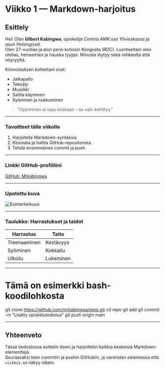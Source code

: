 # Viikko 1 — Markdown-harjoitus

## Esittely

Hei! Olen **Gilbert Kabingwa**, *opiskelija Centria AMK:ssa Ylivieskassa ja asun Helsingissä*.  
Olen 27-vuotias ja alun perin kotoisin Kongosta (RDC). Luonteeltani olen utelias, herrasmies ja hauska tyyppi. Minusta löytyy sekä rohkeutta että nöyryyttä.

Kiinnostuksen kohteitani ovat:

- Jalkapallo
- Tekoäly
- Musiikki
- Salilla käyminen
- Syöminen ja nukkuminen

> "Oppiminen ei lopu koskaan – se vain kehittyy."

---

### Tavoitteet tälle viikolle

1. Harjoitella Markdown-syntaksia
2. Kloonata ja hallita GitHub-repositoriota
3. Tehdä ensimmäinen commit ja push

---

### Linkki GitHub-profiiliini

[GitHub: Mrkabingwa](https://github.com/mrkabingwa)

---

### Upotettu kuva

![Esimerkkikuva](https://pixnio.com/fi/media/taide-rakastaja-leppakerttu-romanttinen-herrasmies)

---

### Taulukko: Harrastukset ja taidot

| Harrastus     | Taito               |
|---------------|---------------------|
| Treenaaminen  | Kestävyys           |
| Syöminen      | Kokkailu            |
| Ulkoilu       | Lukeminen           |

---

# Tämä on esimerkki bash-koodilohkosta

git clone https://github.com/mrkabingwa/repo.git
cd repo
git add 
git commit -m "Lisätty opiskelutodistus"
git push origin main

---

## Yhteenveto

Tässä tiedostossa esittelin itseni ja harjoittelin kaikkia keskeisiä Markdown-elementtejä.  
Seuraavaksi teen commitin ja pushin GitHubiin, ja varmistan selaimessa että `viikko1.md` näkyy oikein.
